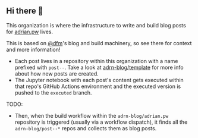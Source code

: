 ## Hi there 👋

This organization is where the infrastructure to write and build blog posts for [adrian.pw](https://adrian.pw) lives.

This is based on [@dfm]()'s blog and build machinery, so see there for context and more information!

- Each post lives in a repository within this organization with a name prefixed with `post--`. Take a look at [adrn-blog/template](https://github.com/adrn-blog/template) for more info about how new posts are created.
- The Jupyter notebook with each post's content gets executed within that repo's GitHub Actions environment and the executed version is pushed to the `executed` branch.

TODO:
- Then, when the build workflow within the `adrn-blog/adrian.pw` repository is triggered (usually via a workflow dispatch), it finds all the `adrn-blog/post--*` repos and collects them as blog posts.
